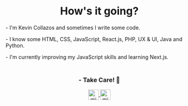 <h1 align="center">
<br>
    How's it going?
  <br>
</h1>



<p align="center">
  <p>
  - I'm Kevin Collazos and sometimes I write some code.
  </p>
  <p>
  - I know some HTML, CSS, JavaScript, React.js, PHP, UX & UI, Java and Python.
  </p>
  <p>
  - I'm currently improving my JavaScript skills and learning Next.js.
  </p>
  <h3 align="center">
<br>
    - Take Care! 🌹
  <br>
</h3>
</p>


<p align="center">
  <a href="https://twitter.com/KevinCollazos_" target="blank">
    <img align="center" src="https://cdn.jsdelivr.net/npm/simple-icons@3.0.1/icons/twitter.svg" alt="midudev" height="28px" width="28px" />
   </a>
  <a href="https://instagram.com/collazos._" target="blank">
    <img align="center" src="https://cdn.jsdelivr.net/npm/simple-icons@3.0.1/icons/instagram.svg" alt="midu.dev" height="28px" width="28px" />
  </a>
</p>

<!--
**xKeCo/xKeCo** is a ✨ _special_ ✨ repository because its `README.md` (this file) appears on your GitHub profile.

Here are some ideas to get you started:

- 🔭 I’m currently working on ...
- 🌱 I’m currently learning ...
- 👯 I’m looking to collaborate on ...
- 🤔 I’m looking for help with ...
- 💬 Ask me about ...
- 📫 How to reach me: ...
- 😄 Pronouns: ...
- ⚡ Fun fact: ...
-->
